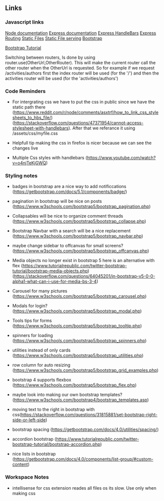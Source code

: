 ## Links 

### Javascript links

[Node documentation](https://nodejs.org/en/docs/)
[Express documentation](https://expressjs.com/)
[Express HandleBars](https://www.npmjs.com/package/express-handlebars)
[Express Routing](https://expressjs.com/en/guide/routing.html)
[Static Files](https://expressjs.com/en/starter/static-files.html)
[Static File serving](https://stackoverflow.com/questions/11569181/serve-static-files-on-a-dynamic-route-using-express)
[Bootstrap](https://getbootstrap.com/docs/5.1/getting-started/introduction/)

[Bootstrap Tutorial](https://www.w3schools.com/bootstrap/bootstrap_get_started.asp)

Switching between routers, Is done by using router.use(OtherUrl,OtherRouter). This will make the current router call the other router when the OtherUrl is requested. So for example if we request /activities/authors first the index router will be used (for the '/') and then the activities router will be used (for the 'activities/authors') 

### Code Reminders

- For intergrating css we have to put the css in public since we have the static path there (https://www.reddit.com/r/node/comments/asxtrf/how_to_link_css_stylesheets_to_hbs_file/) (https://stackoverflow.com/questions/47371954/cannot-access-stylesheet-with-handlebars).
After that we referance it using /assets/css/myfile.css

- Helpfull tip making the css in firefox is nicer because we can see the changes live

- Multiple Css styles with handlebars (https://www.youtube.com/watch?v=o4njTeKjGWQ)

### Styling notes

- badges in bootstrap are a nice way to add notificcations (https://getbootstrap.com/docs/5.1/components/badge/)

- pagination in bootstrap will be nice on posts (https://www.w3schools.com/bootstrap5/bootstrap_pagination.php)

- Collapsables will be nice to organize comment threads (https://www.w3schools.com/bootstrap5/bootstrap_collapse.php)

- Bootstrap Navbar with a search will be a nice replacement (https://www.w3schools.com/bootstrap5/bootstrap_navbar.php)

- maybe change sidebar to offcanvas for small screens? (https://www.w3schools.com/bootstrap5/bootstrap_offcanvas.php)

- Media objects no longer exist in bootstrap 5 here is an alternative with flex (https://www.tutorialrepublic.com/twitter-bootstrap-tutorial/bootstrap-media-objects.php) (https://stackoverflow.com/questions/64045201/in-bootstrap-v5-0-0-alpha1-what-can-i-use-for-media-bs-3-4)

- Carousel for many pictures (https://www.w3schools.com/bootstrap5/bootstrap_carousel.php)

- Modals for login? (https://www.w3schools.com/bootstrap5/bootstrap_modal.php)

- Tools tips for forms (https://www.w3schools.com/bootstrap5/bootstrap_tooltip.php)

- spinners for loading (https://www.w3schools.com/bootstrap5/bootstrap_spinners.php)

- utilities instead of only cards (https://www.w3schools.com/bootstrap5/bootstrap_utilities.php)

- row column for auto resizing (https://www.w3schools.com/bootstrap5/bootstrap_grid_examples.php)

- bootstrap 4 supports flexbox (https://www.w3schools.com/bootstrap5/bootstrap_flex.php)

- maybe look into making our own bootstrap templates? (https://www.w3schools.com/bootstrap4/bootstrap_templates.asp)


- moving text to the right in bootstrap with css(https://stackoverflow.com/questions/31815881/set-bootstrap-right-side-or-left-side)

- bootstrap spacing (https://getbootstrap.com/docs/4.0/utilities/spacing/)

- accordion bootstrap (https://www.tutorialrepublic.com/twitter-bootstrap-tutorial/bootstrap-accordion.php)

- nice lists in bootstrap (https://getbootstrap.com/docs/4.0/components/list-group/#custom-content)

### Workspace Notes

- intellisense for css extension reades all files os its slow. Use only when making css
